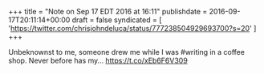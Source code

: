 +++
title = "Note on Sep 17 EDT 2016 at 16:11"
publishdate = 2016-09-17T20:11:14+00:00
draft = false
syndicated = [ 'https://twitter.com/chrisjohndeluca/status/777238504929693700?s=20' ]
+++

Unbeknownst to me, someone drew me while I was #writing in a coffee shop. Never before has my… https://t.co/xEb6F6V309

